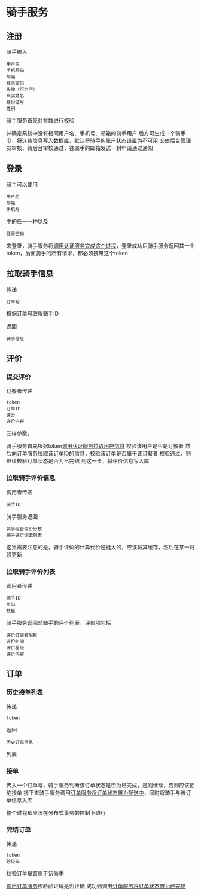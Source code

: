 # 骑手服务

## 注册

骑手输入

```
用户名
手机号码
邮箱
登录密码
头像（可为空）
真实姓名
身份证号
性别
```

骑手服务首先对参数进行校验

并确定系统中没有相同用户名、手机号、邮箱的骑手用户
后方可生成一个骑手ID，将这些信息写入数据库，默认将骑手的账户状态设置为不可用
交由后台管理员审核，待后台审核通过，往骑手的邮箱发送一封申请通过通知

## 登录

骑手可以使用

```
用户名
邮箱
手机号
```

中的任一一种以及

```
登录密码
```

来登录，骑手服务将[调用认证服务完成这个过程](./../基础设施服务群设计.md#认证)，登录成功后骑手服务返回其一个token，后面骑手的所有请求，都必须携带这个token

## 拉取骑手信息

传递

```
订单号
```

根据订单号取得骑手ID

返回

```
骑手信息
```

## 评价

### 提交评价

订餐者传递

```
token
订单ID
评分
评价内容
```

三样参数。

骑手服务首先根据token[调用认证服务拉取用户信息](./../基础设施服务群设计.md#认证)
校验该用户是否是订餐者
然后[向订单服务拉取该订单ID的信息](./订单服务设计.md#拉取订单信息)，校验该订单是否属于该订餐者
校验通过，则继续校验订单状态是否为已完结
到这一步，将评价信息写入库

### 拉取骑手评价信息

调用者传递

```
骑手ID
```

骑手服务返回

```
骑手综合评价分数
骑手评价词云列表
```

这里需要注意的是，骑手评价的计算代价是挺大的，应该将其缓存，然后在某一时段更新

### 拉取骑手评价列表

调用者传递

```
骑手ID
页码
数量
```

骑手服务返回对骑手的评价列表，评价项包括

```
评价订餐者昵称
评价时间
评价星级
评价内容
```

## 订单

### 历史接单列表

传递

```
token
```

返回

```
历史订单信息
```

列表

### 接单

传入一个订单号，骑手服务判断该订单状态是否为已完成，是则继续，否则应该拒绝接单
接下来骑手服务调用[订单服务将订单状态置为配送中](./订单服务设计.md#设置订单状态)，同时将骑手与该订单信息入库

整个过程都应该在分布式事务的控制下进行

### 完结订单

传递

```
token
验证码
```

校验订单是否属于该骑手

[调用订单服务](./订单服务设计.md#获取验证码)校验验证码是否正确
成功则调用[订单服务将订单状态置为已完结](./订单服务设计.md#设置订单状态)